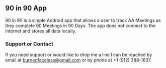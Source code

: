 ## 90 in 90 App

90 in 90 is a simple Android app that allows a user to track AA Meetings as they complete 90 Meetings in 90 Days. The app does not connect to the internet and stores all data locally.


### Support or Contact

If you need support or would like to drop me a line I can be reached by email at <burnedfaceless@gmail.com> or by phone at +1 (912) 388-1637.
